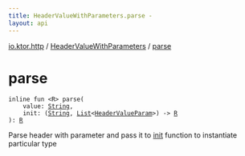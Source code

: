 ```yaml
---
title: HeaderValueWithParameters.parse - 
layout: api
---
```


<div class='api-docs-breadcrumbs'><a href="../index.html">io.ktor.http</a> / <a href="index.html">HeaderValueWithParameters</a> / <a href="./parse.html">parse</a></div>

# parse

<div class="signature"><code><span class="keyword">inline</span> <span class="keyword">fun </span><span class="symbol">&lt;</span><span class="identifier">R</span><span class="symbol">&gt;</span> <span class="identifier">parse</span><span class="symbol">(</span><br/>&nbsp;&nbsp;&nbsp;&nbsp;<span class="parameterName" id="io.ktor.http.HeaderValueWithParameters.Companion$parse(kotlin.String, kotlin.Function2((kotlin.String, kotlin.collections.List((io.ktor.http.HeaderValueParam)), io.ktor.http.HeaderValueWithParameters.Companion.parse.R)))/value">value</span><span class="symbol">:</span>&nbsp;<a href="https://kotlinlang.org/api/latest/jvm/stdlib/kotlin/-string/index.html"><span class="identifier">String</span></a><span class="symbol">, </span><br/>&nbsp;&nbsp;&nbsp;&nbsp;<span class="parameterName" id="io.ktor.http.HeaderValueWithParameters.Companion$parse(kotlin.String, kotlin.Function2((kotlin.String, kotlin.collections.List((io.ktor.http.HeaderValueParam)), io.ktor.http.HeaderValueWithParameters.Companion.parse.R)))/init">init</span><span class="symbol">:</span>&nbsp;<span class="symbol">(</span><a href="https://kotlinlang.org/api/latest/jvm/stdlib/kotlin/-string/index.html"><span class="identifier">String</span></a><span class="symbol">,</span>&nbsp;<a href="https://kotlinlang.org/api/latest/jvm/stdlib/kotlin.collections/-list/index.html"><span class="identifier">List</span></a><span class="symbol">&lt;</span><a href="../-header-value-param/index.html"><span class="identifier">HeaderValueParam</span></a><span class="symbol">&gt;</span><span class="symbol">)</span>&nbsp;<span class="symbol">-&gt;</span>&nbsp;<a href="parse.html#R"><span class="identifier">R</span></a><br/><span class="symbol">)</span><span class="symbol">: </span><a href="parse.html#R"><span class="identifier">R</span></a></code></div>

Parse header with parameter and pass it to <a href="parse.html#io.ktor.http.HeaderValueWithParameters.Companion$parse(kotlin.String, kotlin.Function2((kotlin.String, kotlin.collections.List((io.ktor.http.HeaderValueParam)), io.ktor.http.HeaderValueWithParameters.Companion.parse.R)))/init">init</a> function to instantiate particular type

